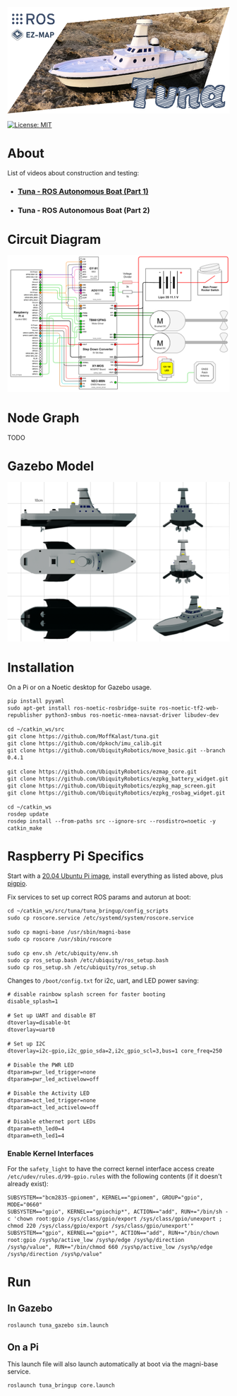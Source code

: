 ![Diagram](tuna_description/img/image.png)

[![License: MIT](https://img.shields.io/badge/License-MIT-yellow.svg)](https://opensource.org/licenses/MIT)

# About

List of videos about construction and testing:

- ### [Tuna - ROS Autonomous Boat (Part 1)](https://www.youtube.com/watch?v=CoFgflu3uPA)
- ### Tuna - ROS Autonomous Boat (Part 2)

# Circuit Diagram

![Diagram](tuna_description/img/TunaElectric.png)

# Node Graph

TODO

# Gazebo Model

![Diagram](tuna_description/img/grid.png)

# Installation

On a Pi or on a Noetic desktop for Gazebo usage.

```
pip install pyyaml
sudo apt-get install ros-noetic-rosbridge-suite ros-noetic-tf2-web-republisher python3-smbus ros-noetic-nmea-navsat-driver libudev-dev

cd ~/catkin_ws/src
git clone https://github.com/MoffKalast/tuna.git
git clone https://github.com/dpkoch/imu_calib.git
git clone https://github.com/UbiquityRobotics/move_basic.git --branch 0.4.1

git clone https://github.com/UbiquityRobotics/ezmap_core.git
git clone https://github.com/UbiquityRobotics/ezpkg_battery_widget.git
git clone https://github.com/UbiquityRobotics/ezpkg_map_screen.git
git clone https://github.com/UbiquityRobotics/ezpkg_rosbag_widget.git

cd ~/catkin_ws
rosdep update
rosdep install --from-paths src --ignore-src --rosdistro=noetic -y
catkin_make
```

# Raspberry Pi Specifics

Start with a [20.04 Ubuntu Pi image](https://learn.ubiquityrobotics.com/noetic_pi_image_downloads), install everything as listed above, plus [pigpio](https://abyz.me.uk/rpi/pigpio/download.html).

Fix services to set up correct ROS params and autorun at boot:

```
cd ~/catkin_ws/src/tuna/tuna_bringup/config_scripts
sudo cp roscore.service /etc/systemd/system/roscore.service

sudo cp magni-base /usr/sbin/magni-base
sudo cp roscore /usr/sbin/roscore

sudo cp env.sh /etc/ubiquity/env.sh
sudo cp ros_setup.bash /etc/ubiquity/ros_setup.bash
sudo cp ros_setup.sh /etc/ubiquity/ros_setup.sh
```

Changes to `/boot/config.txt` for i2c, uart, and LED power saving:

```
# disable rainbow splash screen for faster booting
disable_splash=1

# Set up UART and disable BT
dtoverlay=disable-bt
dtoverlay=uart0

# Set up I2C
dtoverlay=i2c-gpio,i2c_gpio_sda=2,i2c_gpio_scl=3,bus=1 core_freq=250

# Disable the PWR LED
dtparam=pwr_led_trigger=none
dtparam=pwr_led_activelow=off

# Disable the Activity LED
dtparam=act_led_trigger=none
dtparam=act_led_activelow=off

# Disable ethernet port LEDs
dtparam=eth_led0=4
dtparam=eth_led1=4
```

### Enable Kernel Interfaces

For the `safety_light` to have the correct kernel interface access create `/etc/udev/rules.d/99-gpio.rules` with the following contents (if it doesn't already exist):

```
SUBSYSTEM=="bcm2835-gpiomem", KERNEL=="gpiomem", GROUP="gpio", MODE="0660"
SUBSYSTEM=="gpio", KERNEL=="gpiochip*", ACTION=="add", RUN+="/bin/sh -c 'chown root:gpio /sys/class/gpio/export /sys/class/gpio/unexport ; chmod 220 /sys/class/gpio/export /sys/class/gpio/unexport'"
SUBSYSTEM=="gpio", KERNEL=="gpio*", ACTION=="add", RUN+="/bin/chown root:gpio /sys%p/active_low /sys%p/edge /sys%p/direction /sys%p/value", RUN+="/bin/chmod 660 /sys%p/active_low /sys%p/edge /sys%p/direction /sys%p/value"
```

# Run

## In Gazebo

```
roslaunch tuna_gazebo sim.launch
```

## On a Pi

This launch file will also launch automatically at boot via the magni-base service.

```
roslaunch tuna_bringup core.launch
```
